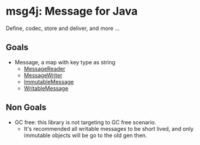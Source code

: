 # msg4j: Message for Java
Define, codec, store and deliver, and more ...

## Goals
* Message, a map with key type as string
  * [MessageReader](msg4j-core/src/main/java/com/dopsun/msg4j/core/MessageReader.java) 
  * [MessageWriter](msg4j-core/src/main/java/com/dopsun/msg4j/core/MessageWriter.java)
  * [ImmutableMessage](msg4j-core/src/main/java/com/dopsun/msg4j/core/ImmutableMessage.java)
  * [WritableMessage](msg4j-core/src/main/java/com/dopsun/msg4j/core/WritableMessage.java)

## Non Goals
* GC free: this library is not targeting to GC free scenario.
  * It's recommended all writable messages to be short lived, and only immutable objects will be go to the old gen then.